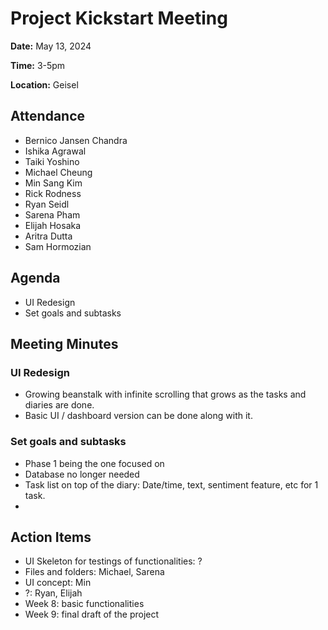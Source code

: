 # Project Kickstart Meeting
**Date:** May 13, 2024

**Time:** 3-5pm

**Location:** Geisel

## Attendance
- Bernico Jansen Chandra
- Ishika Agrawal
- Taiki Yoshino
- Michael Cheung
- Min Sang Kim
- Rick Rodness
- Ryan Seidl
- Sarena Pham
- Elijah Hosaka
- Aritra Dutta
- Sam Hormozian

## Agenda
+ UI Redesign
+ Set goals and subtasks

## Meeting Minutes
### UI Redesign
- Growing beanstalk with infinite scrolling that grows as the tasks and diaries are done.
- Basic UI / dashboard version can be done along with it.

### Set goals and subtasks
- Phase 1 being the one focused on
- Database no longer needed
- Task list on top of the diary: Date/time, text, sentiment feature, etc for 1 task.
- 

## Action Items
- UI Skeleton for testings of functionalities: ?
- Files and folders: Michael, Sarena
- UI concept: Min
- ?: Ryan, Elijah
- Week 8: basic functionalities
- Week 9: final draft of the project
